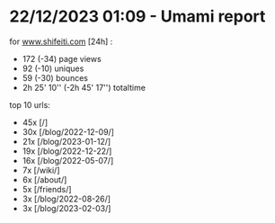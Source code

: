 # 22/12/2023 01:09 - Umami report
for www.shifeiti.com [24h] :

 - 172 (-34) page views
 - 92 (-10) uniques
 - 59 (-30) bounces
 - 2h 25' 10'' (-2h 45' 17'') totaltime


top 10 urls:
 - 45x [/]
 - 30x [/blog/2022-12-09/]
 - 21x [/blog/2023-01-12/]
 - 19x [/blog/2022-12-22/]
 - 16x [/blog/2022-05-07/]
 - 7x [/wiki/]
 - 6x [/about/]
 - 5x [/friends/]
 - 3x [/blog/2022-08-26/]
 - 3x [/blog/2023-02-03/]


